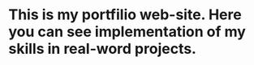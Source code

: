 # This is my portfilio web-site. Here you can see implementation of my skills in real-word projects.
